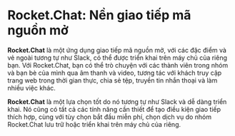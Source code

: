 # Rocket.Chat: Nền giao tiếp mã nguồn mở
**Rocket.Chat** là một ứng dụng giao tiếp mã nguồn mở, với các đặc điểm và vẻ ngoài tương tự như Slack, có thể được triển khai trên máy chủ của riêng bạn. Với Rocket.Chat, bạn có thể trò chuyện với các thành viên trong nhóm và bạn bè của mình qua âm thanh và video, tương tác với khách truy cập trang web trong thời gian thực, chia sẻ tệp, truyền tin nhắn thoại và làm nhiều việc khác.
  
**Rocket.Chat** là một lựa chọn tốt do nó tương tự như Slack và dễ dàng triển khai. Nó cũng có tất cả các tính năng cần thiết để tạo điều kiện giao tiếp thích hợp, cùng với tùy chọn bắt đầu miễn phí, chọn dịch vụ do nhóm Rocket.Chat lưu trữ hoặc triển khai trên máy chủ của riêng.
